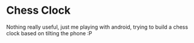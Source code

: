 # Chess Clock

Nothing really useful, just me playing with android, trying to build a chess clock based on tilting the phone :P


